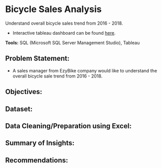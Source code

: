 # Bicycle Sales Analysis
Understand overall bicycle sales trend from 2016 - 2018. 
- Interactive tableau dashboard can be found [here](https://public.tableau.com/app/profile/si.yang.neo/viz/BikeStoresRevenueAnalysis_17264983929780/ExecutiveDashboard).

**Tools:** SQL (Microsoft SQL Server Management Studio), Tableau

## Problem Statement:
- A sales manager from EzyBike company would like to understand the overall bicycle sale trend from 2016 - 2018. 


## Objectives:


## Dataset:

## Data Cleaning/Preparation using Excel:

## Summary of Insights:


## Recommendations:



